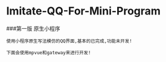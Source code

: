 # Imitate-QQ-For-Mini-Program


###第一版
原生小程序
```
使用小程序原生写法模仿的QQ界面,基本的已完成,功能未开发!

下面会使用mpvue和gateway来进行开发!
```

